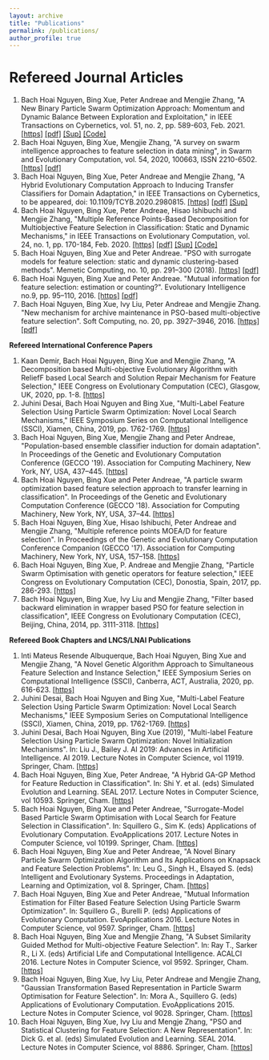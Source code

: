 ```yaml
---
layout: archive
title: "Publications"
permalink: /publications/
author_profile: true
---
```


# **Refereed Journal Articles**
1. Bach Hoai Nguyen, Bing Xue, Peter Andreae and Mengjie Zhang, "A New Binary Particle Swarm Optimization Approach: Momentum and Dynamic Balance Between Exploration and Exploitation," in IEEE Transactions on Cybernetics, vol. 51, no. 2, pp. 589-603, Feb. 2021. [[https]](https://ieeexplore.ieee.org/abstract/document/8866743) [[pdf]](https://github.com/HoaiBach/HoaiBach.github.io/blob/9ba562f5d13a0b337ab90ba8ac093c5c1c59dbb5/files/StickyPSO/SBPSO.pdf) [[Sup]](https://github.com/HoaiBach/HoaiBach.github.io/blob/2331fdb28ff4285e6e94633b50a311d9ab2da82f/files/StickyPSO/SBPSOSup.pdf) [[Code]](https://github.com/HoaiBach/HoaiBach.github.io/blob/2331fdb28ff4285e6e94633b50a311d9ab2da82f/files/StickyPSO/SourceSBPSO.zip)
2. Bach Hoai Nguyen, Bing Xue, Mengjie Zhang, "A survey on swarm intelligence approaches to feature selection in data mining", in Swarm and Evolutionary Computation, vol. 54, 2020, 100663, ISSN 2210-6502. [[https]](https://www.sciencedirect.com/science/article/pii/S2210650219303104) [[pdf]](https://github.com/HoaiBach/HoaiBach.github.io/blob/2331fdb28ff4285e6e94633b50a311d9ab2da82f/files/Survey/SSurvey.pdf)
3. Bach Hoai Nguyen, Bing Xue, Peter Andreae and Mengjie Zhang, "A Hybrid Evolutionary Computation Approach to Inducing Transfer Classifiers for Domain Adaptation," in IEEE Transactions on Cybernetics, to be appeared, doi: 10.1109/TCYB.2020.2980815. [[https]](https://ieeexplore.ieee.org/abstract/document/9061130) [[pdf]](https://github.com/HoaiBach/HoaiBach.github.io/blob/872fae05a8a14361ec07754f85d3c1bd08110aa3/files/GMEDA/GMEDA_final.pdf) [[Sup]](https://github.com/HoaiBach/HoaiBach.github.io/blob/872fae05a8a14361ec07754f85d3c1bd08110aa3/files/GMEDA/GMEDASup.pdf)
4. Bach Hoai Nguyen, Bing Xue, Peter Andreae, Hisao Ishibuchi and Mengjie Zhang, "Multiple Reference Points-Based Decomposition for Multiobjective Feature Selection in Classification: Static and Dynamic Mechanisms," in IEEE Transactions on Evolutionary Computation, vol. 24, no. 1, pp. 170-184, Feb. 2020. [[https]](https://ieeexplore.ieee.org/abstract/document/8703157) [[pdf]](https://github.com/HoaiBach/HoaiBach.github.io/blob/44d61cb9322f69c1699bb0ebc5776f064cb9903a/files/MOEADFS/MOEADFS.pdf) [[Sup]](https://github.com/HoaiBach/HoaiBach.github.io/blob/44d61cb9322f69c1699bb0ebc5776f064cb9903a/files/MOEADFS/MOEADFS_sup.pdf) [[Code]](https://github.com/HoaiBach/HoaiBach.github.io/blob/44d61cb9322f69c1699bb0ebc5776f064cb9903a/files/MOEADFS/MOEAD-FS.zip)
5. Bach Hoai Nguyen, Bing Xue and Peter Andreae. "PSO with surrogate models for feature selection: static and dynamic clustering-based methods". Memetic Computing, no. 10, pp. 291–300 (2018). [[https]](https://link.springer.com/article/10.1007/s12293-018-0254-9) [[pdf]](https://github.com/HoaiBach/HoaiBach.github.io/blob/44d61cb9322f69c1699bb0ebc5776f064cb9903a/files/SurrogateFS/SurrogateFS.pdf)
6. Bach Hoai Nguyen, Bing Xue and Peter Andreae. "Mutual information for feature selection: estimation or counting?". Evolutionary Intelligence no.9, pp. 95–110, 2016. [[https]](https://link.springer.com/article/10.1007/s12065-016-0143-4) [[pdf]](https://github.com/HoaiBach/HoaiBach.github.io/blob/44d61cb9322f69c1699bb0ebc5776f064cb9903a/files/MIFS/MIFS.pdf)
7. Bach Hoai Nguyen, Bing Xue, Ivy Liu, Peter Andreae and Mengjie Zhang. "New mechanism for archive maintenance in PSO-based multi-objective feature selection". Soft Computing, no. 20, pp. 3927–3946, 2016. [[https]](https://link.springer.com/article/10.1007/s00500-016-2128-8) [[pdf]](https://github.com/HoaiBach/HoaiBach.github.io/blob/44d61cb9322f69c1699bb0ebc5776f064cb9903a/files/ISRPSO/ISRPSO.pdf)

**Refereed International Conference Papers**
1. Kaan Demir, Bach Hoai Nguyen, Bing Xue and Mengjie Zhang, "A Decomposition based Multi-objective Evolutionary Algorithm with ReliefF based Local Search and Solution Repair Mechanism for Feature Selection," IEEE Congress on Evolutionary Computation (CEC), Glasgow, UK, 2020, pp. 1-8. [[https]](https://ieeexplore.ieee.org/abstract/document/9185590)
2. Juhini Desai, Bach Hoai Nguyen and Bing Xue, "Multi-Label Feature Selection Using Particle Swarm Optimization: Novel Local Search Mechanisms," IEEE Symposium Series on Computational Intelligence (SSCI), Xiamen, China, 2019, pp. 1762-1769. [[https]](https://ieeexplore.ieee.org/abstract/document/9002734)
3. Bach Hoai Nguyen, Bing Xue, Mengjie Zhang and Peter Andreae, "Population-based ensemble classifier induction for domain adaptation". In Proceedings of the Genetic and Evolutionary Computation Conference (GECCO '19). Association for Computing Machinery, New York, NY, USA, 437–445. [[https]](https://dl.acm.org/doi/abs/10.1145/3321707.3321716)
4. Bach Hoai Nguyen, Bing Xue and Peter Andreae, "A particle swarm optimization based feature selection approach to transfer learning in classification". In Proceedings of the Genetic and Evolutionary Computation Conference (GECCO '18). Association for Computing Machinery, New York, NY, USA, 37–44. [[https]](https://dl.acm.org/doi/abs/10.1145/3205455.3205540)
5. Bach Hoai Nguyen, Bing Xue, Hisao Ishibuchi, Peter Andreae and Mengjie Zhang, "Multiple reference points MOEA/D for feature selection". In Proceedings of the Genetic and Evolutionary Computation Conference Companion (GECCO '17). Association for Computing Machinery, New York, NY, USA, 157–158. [[https]](https://dl.acm.org/doi/abs/10.1145/3067695.3075985)
6. Bach Hoai Nguyen, Bing Xue, P. Andreae and Mengjie Zhang, "Particle Swarm Optimisation with genetic operators for feature selection," IEEE Congress on Evolutionary Computation (CEC), Donostia, Spain, 2017, pp. 286-293. [[https]](https://ieeexplore.ieee.org/abstract/document/7969325)
7. Bach Hoai Nguyen, Bing Xue, Ivy Liu and Mengjie Zhang, "Filter based backward elimination in wrapper based PSO for feature selection in classification", IEEE Congress on Evolutionary Computation (CEC), Beijing, China, 2014, pp. 3111-3118. [[https]](https://ieeexplore.ieee.org/abstract/document/6900657)

**Refereed Book Chapters and LNCS/LNAI Publications**
1. Inti Mateus Resende Albuquerque, Bach Hoai Nguyen, Bing Xue and Mengjie Zhang, "A Novel Genetic Algorithm Approach to Simultaneous Feature Selection and Instance Selection," IEEE Symposium Series on Computational Intelligence (SSCI), Canberra, ACT, Australia, 2020, pp. 616-623. [[https]](https://ieeexplore.ieee.org/abstract/document/9308307)
2. Juhini Desai, Bach Hoai Nguyen and Bing Xue, "Multi-Label Feature Selection Using Particle Swarm Optimization: Novel Local Search Mechanisms," IEEE Symposium Series on Computational Intelligence (SSCI), Xiamen, China, 2019, pp. 1762-1769. [[https]](https://ieeexplore.ieee.org/abstract/document/9002734)
3. Juhini Desai, Bach Hoai Nguyen, Bing Xue (2019), "Multi-label Feature Selection Using Particle Swarm Optimization: Novel Initialization Mechanisms". In: Liu J., Bailey J. AI 2019: Advances in Artificial Intelligence. AI 2019. Lecture Notes in Computer Science, vol 11919. Springer, Cham. [[https]](https://link.springer.com/chapter/10.1007/978-3-030-35288-2_41)
4. Bach Hoai Nguyen, Bing Xue, Peter Andreae, "A Hybrid GA-GP Method for Feature Reduction in Classification". In: Shi Y. et al. (eds) Simulated Evolution and Learning. SEAL 2017. Lecture Notes in Computer Science, vol 10593. Springer, Cham. [[https]](https://link.springer.com/chapter/10.1007/978-3-319-68759-9_48)
5. Bach Hoai Nguyen, Bing Xue and Peter Andreae, "Surrogate-Model Based Particle Swarm Optimisation with Local Search for Feature Selection in Classification". In: Squillero G., Sim K. (eds) Applications of Evolutionary Computation. EvoApplications 2017. Lecture Notes in Computer Science, vol 10199. Springer, Cham. [[https]](https://link.springer.com/chapter/10.1007/978-3-319-55849-3_32)
6. Bach Hoai Nguyen, Bing Xue and Peter Andreae, "A Novel Binary Particle Swarm Optimization Algorithm and Its Applications on Knapsack and Feature Selection Problems". In: Leu G., Singh H., Elsayed S. (eds) Intelligent and Evolutionary Systems. Proceedings in Adaptation, Learning and Optimization, vol 8. Springer, Cham. [[https]](https://link.springer.com/chapter/10.1007/978-3-319-49049-6_23)
7. Bach Hoai Nguyen, Bing Xue and Peter Andreae, "Mutual Information Estimation for Filter Based Feature Selection Using Particle Swarm Optimization". In: Squillero G., Burelli P. (eds) Applications of Evolutionary Computation. EvoApplications 2016. Lecture Notes in Computer Science, vol 9597. Springer, Cham. [[https]](https://link.springer.com/chapter/10.1007/978-3-319-31204-0_46)
8. Bach Hoai Nguyen, Bing Xue and Mengjie Zhang, "A Subset Similarity Guided Method for Multi-objective Feature Selection". In: Ray T., Sarker R., Li X. (eds) Artificial Life and Computational Intelligence. ACALCI 2016. Lecture Notes in Computer Science, vol 9592. Springer, Cham. [[https]](https://link.springer.com/chapter/10.1007/978-3-319-28270-1_25)
9. Bach Hoai Nguyen, Bing Xue, Ivy Liu, Peter Andreae and Mengjie Zhang, "Gaussian Transformation Based Representation in Particle Swarm Optimisation for Feature Selection". In: Mora A., Squillero G. (eds) Applications of Evolutionary Computation. EvoApplications 2015. Lecture Notes in Computer Science, vol 9028. Springer, Cham. [[https]](https://link.springer.com/chapter/10.1007/978-3-319-16549-3_44)
10. Bach Hoai Nguyen, Bing Xue, Ivy Liu and Mengje Zhang, "PSO and Statistical Clustering for Feature Selection: A New Representation". In: Dick G. et al. (eds) Simulated Evolution and Learning. SEAL 2014. Lecture Notes in Computer Science, vol 8886. Springer, Cham. [[https]](https://link.springer.com/chapter/10.1007/978-3-319-13563-2_48)
